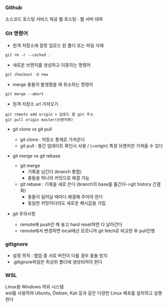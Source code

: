 ### Github

소스코드 호스팅 서비스 제공
웹 호스팅 : 웹 서버 대여

### Git 명령어

- 원격 저장소에 잘못 업로드 된 폴더 또는 파일 삭제

```shell
git rm -r --cached .
```

- 새로운 브랜치를 생성하고 이동하는 명령어

```shell
git checkout -b new
```

- merge 충돌이 발생했을 때 취소하는 명령어

```shell
git merge --abort
```

- 원격 저장소 url 가져오기

```shell
git remote add origin + 업로드 할 git 주소
git pull origin master(브랜치명)
```

- git clone vs git pull
    - git clone : 저장소 통채로 가져온다
    - git pull : 중간 업데이트 확인시 사용 / (+origin) 특정 브랜치만 가져올 수 있다

- git merge vs git rebase
    - git merge
        - 기록을 남긴다 (branch 통합)
        - 충돌을 하나의 커밋으로 해결 가능
    - git rebase : 기록을 새로 쓴다 (branch의 base를 옮긴다->git history 간결화)
        - 충돌이 일어날 때마다 해결해 주어야 한다
        - 동일한 커밋이더라도 새로운 해시값을 가짐

- git 주의사항
    - remote에 push안 해 놓고 hard reset하면 다 날아간다
    - remote에서 변경하면 local에선 모르니까 git fetch로 비교한 후 pull진행

### gitignore

- 설정 목적 : 협업 중 서로 버전이 다를 경우 충돌 방지
- .gitignore파일은 최상위 폴더에 생성되어야 한다

### WSL

Linux용 Windows 하위 시스템   
wsl를 사용하여 Ubuntu, Debian, Kali 등과 같은 다양한 Linux 배포를 설치하고 실행한다


